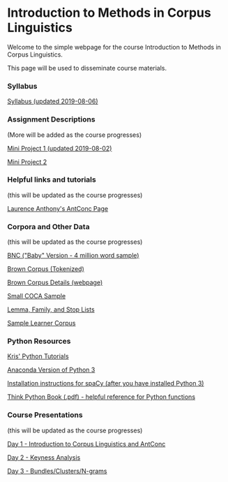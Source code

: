 # Introduction to Methods in Corpus Linguistics

Welcome to the simple webpage for the course Introduction to Methods in Corpus Linguistics.

This page will be used to disseminate course materials.

### Syllabus
[Syllabus (updated 2019-08-06)](https://github.com/kristopherkyle/Corpus-Methods-Intro/blob/master/Course-Materials/_Introduction%20to%20Methods%20in%20Corpus%20Linguistics_2019_08_06.docx?raw=true)

### Assignment Descriptions 
(More will be added as the course progresses)

[Mini Project 1 (updated 2019-08-02)](https://github.com/kristopherkyle/Corpus-Methods-Intro/blob/master/Course-Materials/Mini%20Project%201_2019_08_02.docx?raw=true)

[Mini Project 2](https://github.com/kristopherkyle/Corpus-Methods-Intro/blob/master/Course-Materials/Mini%20Project%202.docx?raw=true)

### Helpful links and tutorials
(this will be updated as the course progresses)

[Laurence Anthony's AntConc Page](https://www.laurenceanthony.net/software/antconc/)

### Corpora and Other Data
(this will be updated as the course progresses)

<a href="http://ota.ox.ac.uk/desc/2553" target="_blank">BNC ("Baby" Version - 4 million word sample)</a>

[Brown Corpus (Tokenized)](https://github.com/kristopherkyle/Corpus-Methods-Intro/blob/master/Course-Materials/Brown_tokenized.zip?raw=true)

<a href="https://www1.essex.ac.uk/linguistics/external/clmt/w3c/corpus_ling/content/corpora/list/private/brown/brown.html" target="_blank">Brown Corpus Details (webpage)</a>

[Small COCA Sample](https://github.com/kristopherkyle/Corpus-Methods-Intro/blob/master/Course-Materials/COCA_sample_text.zip?raw=true)

[Lemma, Family, and Stop Lists](https://github.com/kristopherkyle/Corpus-Methods-Intro/blob/master/Course-Materials/ant_conc_lists.zip?raw=true)

[Sample Learner Corpus](https://github.com/kristopherkyle/Corpus-Methods-Intro/blob/master/Course-Materials/small_sample.zip?raw=true)

### Python Resources

[Kris' Python Tutorials](py_index.md)

<a href="https://www.anaconda.com/distribution/#download-section" target="_blank">Anaconda Version of Python 3</a>

<a href="https://spacy.io/usage" target="_blank">Installation instructions for spaCy (after you have installed Python 3)</a>

[Think Python Book (.pdf) - helpful reference for Python functions](https://github.com/kristopherkyle/Corpus-Methods-Intro/blob/master/Course-Materials/thinkpython.pdf?raw=true)

### Course Presentations
(this will be updated as the course progresses)

[Day 1 - Introduction to Corpus Linguistics and AntConc](https://github.com/kristopherkyle/Corpus-Methods-Intro/blob/master/Course-Materials/Corpus_Methods_Day_1.pdf?raw=true)

[Day 2 - Keyness Analysis](https://github.com/kristopherkyle/Corpus-Methods-Intro/blob/master/Course-Materials/Corpus_Methods_Day_2.pdf?raw=true)

[Day 3 - Bundles/Clusters/N-grams](https://github.com/kristopherkyle/Corpus-Methods-Intro/blob/master/Course-Materials/Corpus_Methods_Day_3.pdf?raw=true)

